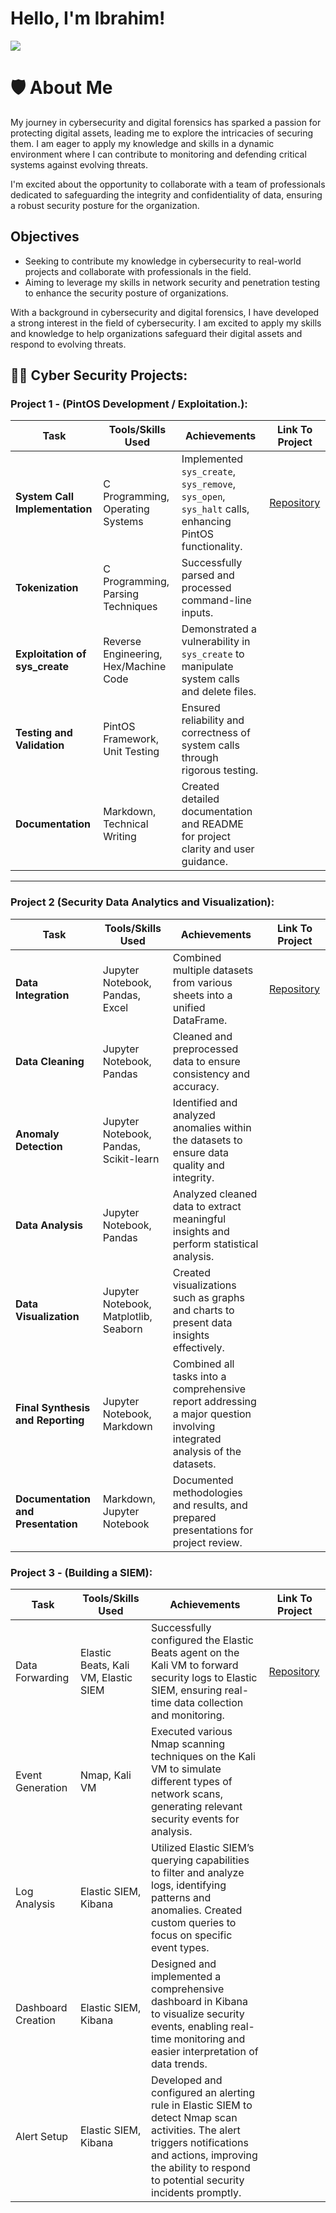 # Hello, I'm Ibrahim!
<a href="https://www.linkedin.com/in/ibrahim-khorshid-723592211/"><img src="https://img.shields.io/badge/-LinkedIn-0072b1?&style=for-the-badge&logo=linkedin&logoColor=white" /></a>

# 🛡️ About Me

My journey in cybersecurity and digital forensics has sparked a passion for protecting digital assets, leading me to explore the intricacies of securing them. I am eager to apply my knowledge and skills in a dynamic environment where I can contribute to monitoring and defending critical systems against evolving threats.

I'm excited about the opportunity to collaborate with a team of professionals dedicated to safeguarding the integrity and confidentiality of data, ensuring a robust security posture for the organization.


## Objectives
 - Seeking to contribute my knowledge in cybersecurity to real-world projects and collaborate with professionals in the field.
 - Aiming to leverage my skills in network security and penetration testing to enhance the security posture of organizations.

With a background in cybersecurity and digital forensics, I have developed a strong interest in the field of cybersecurity. I am excited to apply my skills and knowledge to help organizations safeguard their digital assets and respond to evolving threats.

<h2>👨‍💻 Cyber Security Projects:</h2>

<h3> Project 1 -  (PintOS Development / Exploitation.):</h3>

| Task                                              | Tools/Skills Used                              | Achievements                                                           | Link To Project                                               |
|---------------------------------------------------|------------------------------------------------|-----------------------------------------------------------------------|-----------------------------------------------------|
| **System Call Implementation**                    | C Programming, Operating Systems               | Implemented `sys_create`, `sys_remove`, `sys_open`, `sys_halt` calls, enhancing PintOS functionality. | [Repository](https://github.com/Ibrahim-K1/PintOS/tree/master/pintos_student-master) |
| **Tokenization**                                  | C Programming, Parsing Techniques              | Successfully parsed and processed command-line inputs.                | |
| **Exploitation of sys_create**                    | Reverse Engineering, Hex/Machine Code          | Demonstrated a vulnerability in `sys_create` to manipulate system calls and delete files. |  |
| **Testing and Validation**                        | PintOS Framework, Unit Testing                 | Ensured reliability and correctness of system calls through rigorous testing. |  |
| **Documentation**                                 | Markdown, Technical Writing                    | Created detailed documentation and README for project clarity and user guidance. |  |

----------------------------------------------------------------------------------------------------------------

<h3> Project 2 (Security Data Analytics and Visualization):</h3>

| Task                          | Tools/Skills Used                       | Achievements                                                        | Link To Project                                                        |
|-------------------------------|-----------------------------------------|--------------------------------------------------------------------|--------------------------------------------------------------|
| **Data Integration**          | Jupyter Notebook, Pandas, Excel         | Combined multiple datasets from various sheets into a unified DataFrame. | [Repository](https://github.com/Ibrahim-K1/Security-Data-Analytics-and-Visualization) |
| **Data Cleaning**             | Jupyter Notebook, Pandas                | Cleaned and preprocessed data to ensure consistency and accuracy.  |  |
| **Anomaly Detection**         | Jupyter Notebook, Pandas, Scikit-learn  | Identified and analyzed anomalies within the datasets to ensure data quality and integrity. |  |
| **Data Analysis**             | Jupyter Notebook, Pandas                | Analyzed cleaned data to extract meaningful insights and perform statistical analysis. |  |
| **Data Visualization**        | Jupyter Notebook, Matplotlib, Seaborn   | Created visualizations such as graphs and charts to present data insights effectively. |  |
| **Final Synthesis and Reporting** | Jupyter Notebook, Markdown           | Combined all tasks into a comprehensive report addressing a major question involving integrated analysis of the datasets. | |
| **Documentation and Presentation** | Markdown, Jupyter Notebook           | Documented methodologies and results, and prepared presentations for project review. ||

<h3> Project 3  -  (Building a SIEM):</h3>

| **Task**             | **Tools/Skills Used**                 | **Achievements**                                                                                       | **Link To Project** |
|----------------------|---------------------------------------|--------------------------------------------------------------------------------------------------------|---------------------|
| Data Forwarding      | Elastic Beats, Kali VM, Elastic SIEM  | Successfully configured the Elastic Beats agent on the Kali VM to forward security logs to Elastic SIEM, ensuring real-time data collection and monitoring. | [Repository](https://github.com/Ibrahim-K1/SIEM-Project)|
| Event Generation     | Nmap, Kali VM                         | Executed various Nmap scanning techniques on the Kali VM to simulate different types of network scans, generating relevant security events for analysis. |  |
| Log Analysis         | Elastic SIEM, Kibana                  | Utilized Elastic SIEM’s querying capabilities to filter and analyze logs, identifying patterns and anomalies. Created custom queries to focus on specific event types. |   |
| Dashboard Creation   | Elastic SIEM, Kibana                  | Designed and implemented a comprehensive dashboard in Kibana to visualize security events, enabling real-time monitoring and easier interpretation of data trends. |      |
| Alert Setup          | Elastic SIEM, Kibana                  | Developed and configured an alerting rule in Elastic SIEM to detect Nmap scan activities. The alert triggers notifications and actions, improving the ability to respond to potential security incidents promptly. | 







